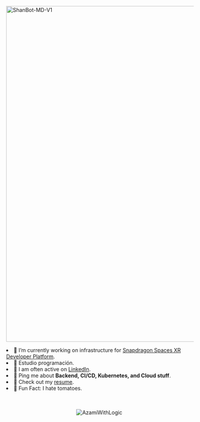 <p align="centro">
<img src="https://github.com/AzamiWithLogic/AlexisWithlogic/blob/main/origen/avatar_contact.png" alt="ShanBot-MD-V1" width="900"/ >
</p>
    <li>🔭 I’m currently working on infrastructure for <a target="_blank" href="https://spaces.qualcomm.com/">Snapdragon Spaces XR Developer Platform</a>.</li>
    <li>🧐 Estudio programación.</li>
    <li>📝 I am often active on <a href="https://linkedin.com/in/tomas-ondrejka">LinkedIn</a>.</li>
<!--     <li>📝 I regulary write articles on <a href="https://blog.tomondre.com">my blog</a>.</li> -->
    <li>💬 Ping me about <strong>Backend, CI/CD, Kubernetes, and Cloud stuff</strong>.</li>
    <li>📙 Check out my <a href="https://cdn.tomondre.com/TomasOndrejkaCV.pdf">resume</a>.</li>
    <li>🎉 Fun Fact: I hate tomatoes.</li>
  </ul>
</div>

</br>
</br>

<p align="center"> <img src="https://github-readme-stats.vercel.app/api?username=AzamiWithLogic&show_icons=true&theme=great-gatsby" alt="AzamiWithLogic" />

<img width="0" src="https://visitor-badge.glitch.me/badge?page_id=tomondre.tomondre" />

